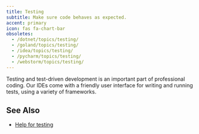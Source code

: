 ```yaml
---
title: Testing
subtitle: Make sure code behaves as expected.
accent: primary
icon: fas fa-chart-bar
obsoletes:
  - /dotnet/topics/testing/
  - /goland/topics/testing/
  - /idea/topics/testing/
  - /pycharm/topics/testing/
  - /webstorm/topics/testing/
---
```


Testing and test-driven development is an important part of professional
coding. Our IDEs come with a friendly user interface for writing and
running tests, using a variety of frameworks.

## See Also

- [Help for testing](https://www.jetbrains.com/help/idea/tests-in-ide.html)
